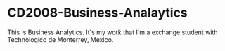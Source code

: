 # CD2008-Business-Analaytics
This is Business Analytics. It's my work that I'm a exchange student with Technòlogico de Monterrey, Mexico.

